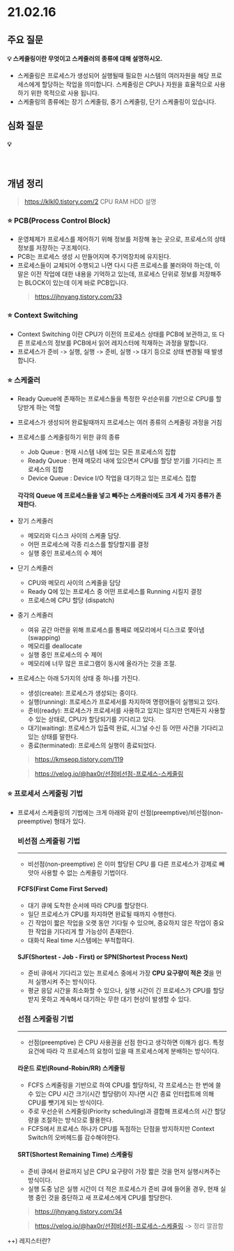 # 21.02.16

## 주요 질문

#### 💡 스케줄링이란 무엇이고 스케줄러의 종류에 대해 설명하시오.
 * 스케줄링은 프로세스가 생성되어 실행될때 필요한 시스템의 여러자원을 해당 프로세스에게 할당하는 작업을 의미합니다. 스케줄링은 CPU나 자원을 효율적으로 사용하기 위한 목적으로 사용 됩니다.
 * 스케줄링의 종류에는 장기 스케줄링, 중기 스케줄링, 단기 스케줄링이 있습니다.
## 심화 질문

#### 💡 
<br/>

## 개념 정리

  > https://klkl0.tistory.com/2 CPU RAM HDD 설명

### ⭐ PCB(Process Control Block)
  * 운영체제가 프로세스를 제어하기 위해 정보를 저장해 놓는 곳으로, 프로세스의 상태 정보를 저장하는 구조체이다.
  * PCB는 프로세스 생성 시 만들어지며 주기억장치에 유지된다.
  * 프로세스들이 교체되어 수행되고 나면 다시 다른 프로세스를 불러와야 하는데,
이 말은 이전 작업에 대한 내용을 기억하고 있는데, 프로세스 단위로 정보를 저장해주는 BLOCK이 있는데 이게 바로 PCB입니다.
    > https://jhnyang.tistory.com/33

### ⭐ Context Switching
  * Context Switching 이란 CPU가 이전의 프로세스 상태를 PCB에 보관하고, 또 다른 프로세스의 정보를 PCB에서 읽어 레지스터에 적재하는 과정을 말합니다.
  * 프로세스가 준비 -> 실행, 실행 -> 준비, 실행 -> 대기 등으로 상태 변경될 때 발생합니다.

### ⭐ 스케줄러
  * Ready Queue에 존재하는 프로세스들을 특정한 우선순위를 기반으로 CPU를 할당받게 하는 역할
  * 프로세스가 생성되어 완료될때까지 프로세스는 여러 종류의 스케줄링 과정을 거침
  * 프로세스를 스케줄링하기 위한 큐의 종류
    * Job Queue : 현재 시스템 내에 있는 모든 프로세스의 집합
    * Ready Queue : 현재 메모리 내에 있으면서 CPU를 할당 받기를 기다리는 프로세스의 집합
    * Device Queue : Device I/O 작업을 대기하고 있는 프로세스 집합
    #### 각각의 Queue 에 프로세스들을 넣고 빼주는 스케줄러에도 크게 세 가지 종류가 존재한다.
  * 장기 스케줄러
    * 메모리와 디스크 사이의 스케줄 담당.
    * 어떤 프로세스에 각종 리소스를 할당할지를 결정
    * 실행 중인 프로세스의 수 제어

  * 단기 스케줄러
    * CPU와 메모리 사이의 스케줄을 담당
    * Ready Q에 있는 프로세스 중 어떤 프로세스를 Running 시킬지 결정
    * 프로세스에 CPU 할당 (dispatch)

  * 중기 스케줄러
    * 여유 공간 마련을 위해 프로세스를 통째로 메모리에서 디스크로 쫓아냄 (swapping)
    * 메모리를 deallocate
    * 실행 중인 프로세스의 수 제어
    * 메모리에 너무 많은 프로그램이 동시에 올라가는 것을 조절.

* 프로세스는 아래 5가지의 상태 중 하나를 가진다.
    * 생성(create): 프로세스가 생성되는 중이다.
    * 실행(running): 프로세스가 프로세서를 차지하여 명령어들이 실행되고 있다.
    * 준비(ready): 프로세스가 프로세서를 사용하고 있지는 않지만 언제든지 사용할 수 있는 상태로, CPU가 할당되기를 기다리고 있다.
    * 대기(waiting): 프로세스가 입출력 완료, 시그널 수신 등 어떤 사건을 기다리고 있는 상태를 말한다.
    * 종료(terminated): 프로세스의 실행이 종료되었다.

    > https://kmseop.tistory.com/119

    > https://velog.io/@hax0r/선점비선점-프로세스-스케줄링

### ⭐ 프로세서 스케줄링 기법
  * 프로세서 스케줄링의 기법에는 크게 아래와 같이 선점(preemptive)/비선점(non-preemptive) 형태가 있다.
    
    ### 비선점 스케줄링 기법
    ---
    * 비선점(non-preemptive) 은 이미 할당된 CPU 를 다른 프로세스가 강제로 빼앗아 사용할 수 없는 스케줄링 기법이다.
    #### FCFS(First Come First Served)
    - 대기 큐에 도착한 순서에 따라 CPU를 할당한다.
    - 일단 프로세스가 CPU를 차지하면 완료될 때까지 수행한다.
    - 긴 작업이 짧은 작업을 오랫 동안 기다릴 수 있으며, 중요하지 않은 작업이 중요한 작업을 기다리게 할 가능성이 존재한다.
    - 대화식 Real time 시스템에는 부적합햐다.

    #### SJF(Shortest - Job - First) or SPN(Shortest Process Next)
    - 준비 큐에서 기다리고 있는 프로세스 중에서 가장 **CPU 요구량이 적은 것**을 먼저 실행시켜 주는 방식이다.
    - 평균 응답 시간을 최소화할 수 있으나, 실행 시간이 긴 프로세스가 CPU를 할당받지 못하고 계속해서 대기하는 무한 대기 현상이 발생할 수 있다.

    ### 선점 스케줄링 기법
    ---
    * 선점(preemptive) 은 CPU 사용권을 선점 한다고 생각하면 이해가 쉽다. 특정 요건에 따라 각 프로세스의 요청이 있을 때 프로세스에게 분배하는 방식이다.

    #### 라운드 로빈(Round-Robin/RR) 스케줄링
    - FCFS 스케줄링을 기반으로 하여 CPU를 할당하되, 각 프로세스는 한 번에 쓸 수 있는 CPU 시간 크기(시간 할당량)이 지나면 시간 종료 인터럽트에 의해 CPU를 뺏기게 되는 방식이다.
    - 주로 우선순위 스케줄링(Priority scheduling)과 결합해 프로세스의 시간 할당량을 조절하는 방식으로 활용한다.
    -  FCFS에서 프로세스 하나가 CPU를 독점하는 단점을 방지하지만 Context Switch의 오버헤드를 감수해야한다.
  
    #### SRT(Shortest Remaining Time) 스케줄링
    - 준비 큐에서 완료까지 남은 CPU 요구량이 가장 짧은 것을 먼저 실행시켜주는 방식이다. 
    - 실행 도중 남은 실행 시간이 더 적은 프로세스가 준비 큐에 들어올 경우, 현재 실행 중인 것을 중단하고 새 프로세스에게 CPU를 할당한다.
    > https://jhnyang.tistory.com/34

    > https://velog.io/@hax0r/선점비선점-프로세스-스케줄링 -> 정리 깔끔함

++) 레지스터란?
